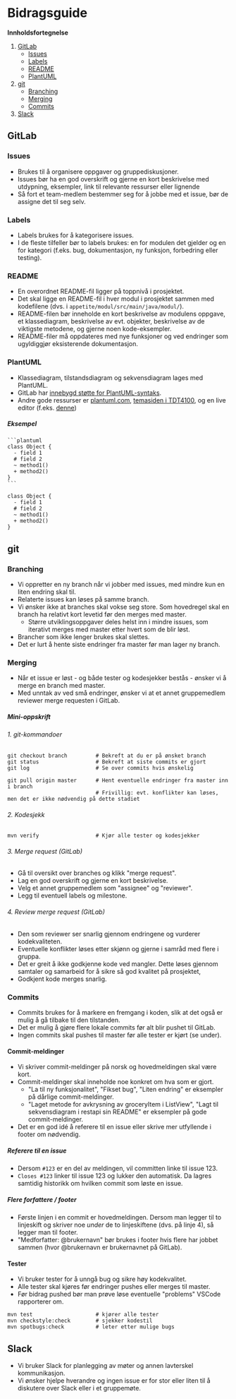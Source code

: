 # Bidragsguide

**Innholdsfortegnelse**

1. [GitLab](#gitlab)
    - [Issues](#issues)
    - [Labels](#labels)
    - [README](#readme)
    - [PlantUML](#plantuml)
2. [git](#git)
    - [Branching](#branching)
    - [Merging](#merging)
    - [Commits](#commits)
3. [Slack](#slack)

## GitLab

### Issues
- Brukes til å organisere oppgaver og gruppediskusjoner.
- Issues bør ha en god overskrift og gjerne en kort beskrivelse med utdypning, eksempler, link til relevante ressurser eller lignende
- Så fort et team-medlem bestemmer seg for å jobbe med et issue, bør de assigne det til seg selv.

### Labels
- Labels brukes for å kategorisere issues.
- I de fleste tilfeller bør to labels brukes: en for modulen det gjelder og en for kategori (f.eks. bug, dokumentasjon, ny funksjon, forbedring eller testing).

### README
- En overordnet README-fil ligger på toppnivå i prosjektet.
- Det skal ligge en README-fil i hver modul i prosjektet sammen med kodefilene (dvs. i `appetite/modul/src/main/java/modul/`).
- README-filen bør inneholde en kort beskrivelse av modulens oppgave, et klassediagram, beskrivelse av evt. objekter, beskrivelse av de viktigste metodene, og gjerne noen kode-eksempler.
- README-filer må oppdateres med nye funksjoner og ved endringer som ugyldiggjør eksisterende dokumentasjon.

### PlantUML
- Klassediagram, tilstandsdiagram og sekvensdiagram lages med PlantUML.
- GitLab har [innebygd støtte for PlantUML-syntaks](https://docs.gitlab.com/ee/administration/integration/plantuml.html).
- Andre gode ressurser er [plantuml.com](https://plantuml.com/class-diagram), [temasiden i TDT4100](https://www.ntnu.no/wiki/display/tdt4100/Klassediagrammer), og en live editor (f.eks. [denne](https://plantuml-editor.kkeisuke.com/))

##### Eksempel

````
```plantuml
class Object {
  - field 1
  # field 2
  ~ method1()
  + method2()
}
```
````

```plantuml
class Object {
  - field 1
  # field 2
  ~ method1()
  + method2()
}
```

## git

### Branching
- Vi oppretter en ny branch når vi jobber med issues, med mindre kun en liten endring skal til.
- Relaterte issues kan løses på samme branch.
- Vi ønsker ikke at branches skal vokse seg store. Som hovedregel skal en branch ha relativt kort levetid før den merges med master.
    - Større utviklingsoppgaver deles helst inn i mindre issues, som iterativt merges med master etter hvert som de blir løst.
- Brancher som ikke lenger brukes skal slettes.
- Det er lurt å hente siste endringer fra master før man lager ny branch.

### Merging
- Når et issue er løst - og både tester og kodesjekker bestås - ønsker vi å merge en branch med master.
- Med unntak av ved små endringer, ønsker vi at et annet gruppemedlem reviewer merge requesten i GitLab.

##### Mini-oppskrift

###### 1. git-kommandoer
```
git checkout branch         # Bekreft at du er på ønsket branch
git status                  # Bekreft at siste commits er gjort
git log                     # Se over commits hvis ønskelig

git pull origin master      # Hent eventuelle endringer fra master inn i branch
                            # Frivillig: evt. konflikter kan løses, men det er ikke nødvendig på dette stadiet
```

###### 2. Kodesjekk
``` 
mvn verify                  # Kjør alle tester og kodesjekker
```

###### 3. Merge request (GitLab)
- Gå til oversikt over branches og klikk "merge request".
- Lag en god overskrift og gjerne en kort beskrivelse.
- Velg et annet gruppemedlem som "assignee" og "reviewer".
- Legg til eventuell labels og milestone.

###### 4. Review merge request (GitLab)
- Den som reviewer ser snarlig gjennom endringene og vurderer kodekvaliteten.
- Eventuelle konflikter løses etter skjønn og gjerne i samråd med flere i gruppa.
- Det er greit å ikke godkjenne kode ved mangler. Dette løses gjennom samtaler og samarbeid for å sikre så god kvalitet på prosjektet,
- Godkjent kode merges snarlig.

### Commits
- Commits brukes for å markere en fremgang i koden, slik at det også er mulig å gå tilbake til den tilstanden.
- Det er mulig å gjøre flere lokale commits før alt blir pushet til GitLab.
- Ingen commits skal pushes til master før alle tester er kjørt (se under).

#### Commit-meldinger
- Vi skriver commit-meldinger på norsk og hovedmeldingen skal være kort.
- Commit-meldinger skal inneholde noe konkret om hva som er gjort.
    - "La til ny funksjonalitet", "Fikset bug", "Liten endring" er eksempler på dårlige commit-meldinger.
    - "Laget metode for avkrysning av groceryItem i ListView", "Lagt til sekvensdiagram i restapi sin README" er eksempler på gode commit-meldinger.
- Det er en god idé å referere til en issue eller skrive mer utfyllende i footer om nødvendig.

##### Referere til en issue
- Dersom `#123` er en del av meldingen, vil committen linke til issue 123.
- `Closes #123` linker til issue 123 og lukker den automatisk. Da lagres samtidig historikk om hvilken commit som løste en issue.

##### Flere forfattere / footer
- Første linjen i en commit er hovedmeldingen. Dersom man legger til to linjeskift og skriver noe _under_ de to linjeskiftene (dvs. på linje 4), så legger man til footer.
- "Medforfatter: @brukernavn" bør brukes i footer hvis flere har jobbet sammen (hvor @brukernavn er brukernavnet på GitLab).

#### Tester
- Vi bruker tester for å unngå bug og sikre høy kodekvalitet.
- Alle tester skal kjøres før endringer pushes eller merges til master.
- Før bidrag pushed bør man prøve løse eventuelle "problems" VSCode rapporterer om.

```
mvn test                    # kjører alle tester
mvn checkstyle:check        # sjekker kodestil
mvn spotbugs:check          # leter etter mulige bugs
```

## Slack
- Vi bruker Slack for planlegging av møter og annen lavterskel kommunikasjon.
- Vi ønsker hjelpe hverandre og ingen issue er for stor eller liten til å diskutere over Slack eller i et gruppemøte.